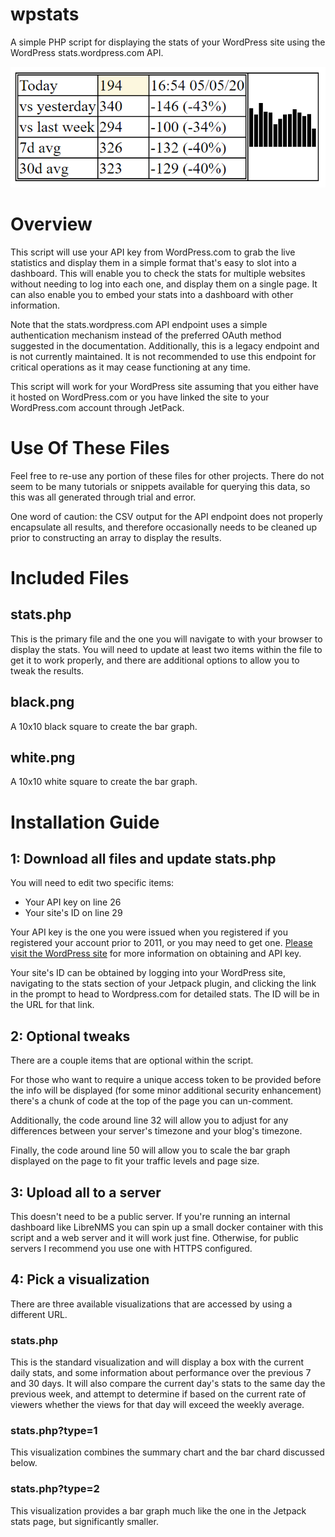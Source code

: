 # wpstats
A simple PHP script for displaying the stats of your WordPress site using the WordPress stats.wordpress.com API.

![Example dashboard](https://github.com/foghorn/wpstats/blob/master/wpstats_example.PNG "Example dashboard")

# Overview
This script will use your API key from WordPress.com to grab the live statistics and display them in a simple format that's easy to slot into a dashboard. This will enable you to check the stats for multiple websites without needing to log into each one, and display them on a single page. It can also enable you to embed your stats into a dashboard with other information.

Note that the stats.wordpress.com API endpoint uses a simple authentication mechanism instead of the preferred OAuth method suggested in the documentation. Additionally, this is a legacy endpoint and is not currently maintained. It is not recommended to use this endpoint for critical operations as it may cease functioning at any time.

This script will work for your WordPress site assuming that you either have it hosted on WordPress.com or you have linked the site to your WordPress.com account through JetPack.

# Use Of These Files
Feel free to re-use any portion of these files for other projects. There do not seem to be many tutorials or snippets available for querying this data, so this was all generated through trial and error.

One word of caution: the CSV output for the API endpoint does not properly encapsulate all results, and therefore occasionally needs to be cleaned up prior to constructing an array to display the results.

# Included Files
## stats.php
This is the primary file and the one you will navigate to with your browser to display the stats. You will need to update at least two items within the file to get it to work properly, and there are additional options to allow you to tweak the results.

## black.png
A 10x10 black square to create the bar graph.

## white.png
A 10x10 white square to create the bar graph.

# Installation Guide
## 1: Download all files and update stats.php
You will need to edit two specific items:
* Your API key on line 26
* Your site's ID on line 29

Your API key is the one you were issued when you registered if you registered your account prior to 2011, or you may need to get one. [Please visit the WordPress site](https://wordpress.com/support/api-keys/) for more information on obtaining and API key.

Your site's ID can be obtained by logging into your WordPress site, navigating to the stats section of your Jetpack plugin, and clicking the link in the prompt to head to Wordpress.com for detailed stats. The ID will be in the URL for that link.

## 2: Optional tweaks
There are a couple items that are optional within the script.

For those who want to require a unique access token to be provided before the info will be displayed (for some minor additional security enhancement) there's a chunk of code at the top of the page you can un-comment.

Additionally, the code around line 32 will allow you to adjust for any differences between your server's timezone and your blog's timezone.

Finally, the code around line 50 will allow you to scale the bar graph displayed on the page to fit your traffic levels and page size.

## 3: Upload all to a server
This doesn't need to be a public server. If you're running an internal dashboard like LibreNMS you can spin up a small docker container with this script and a web server and it will work just fine. Otherwise, for public servers I recommend you use one with HTTPS configured.

## 4: Pick a visualization
There are three available visualizations that are accessed by using a different URL.

### stats.php
This is the standard visualization and will display a box with the current daily stats, and some information about performance over the previous 7 and 30 days. It will also compare the current day's stats to the same day the previous week, and attempt to determine if based on the current rate of viewers whether the views for that day will exceed the weekly average.

### stats.php?type=1
This visualization combines the summary chart and the bar chard discussed below.

### stats.php?type=2
This visualization provides a bar graph much like the one in the Jetpack stats page, but significantly smaller.